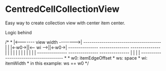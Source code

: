 # CentredCellCollectionView

Easy way to create collection view with center item center.


Logic behind 

 
/*
     *
     |<-------     view width     -------->|
     ---------------------------------------
     |                                     |
     |<-w0->|<ws>|<--   wi  -->|<ws>|<-w0->|
     ---------------    ---------------    ---------------
     |             |    |             |    |             |
     |             |    |             |    |             |
     ---------------    ---------------    ---------------
     |                                     |
     |                                     |
     ---------------------------------------
     *
     * w0: itemEdgeOffset
     * ws: space
     * wi: itemWidth
     * in this example: ws == w0
     */
